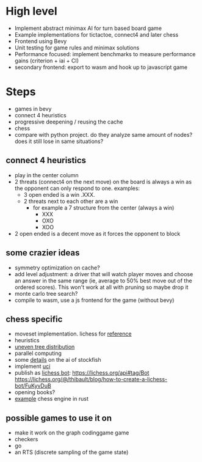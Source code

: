 # High level
- Implement abstract minimax AI for turn based board game
- Example implementations for tictactoe, connect4 and later chess
- Frontend using Bevy
- Unit testing for game rules and minimax solutions
- Performance focused: implement benchmarks to measure performance gains (criterion + iai + CI)
- secondary frontend: export to wasm and hook up to javascript game

# Steps
- games in bevy
- connect 4 heuristics
- progressive deepening / reusing the cache 
- chess
- compare with python project. do they analyze same amount of nodes? does it still lose in same situations?

## connect 4 heuristics
- play in the center column
- 2 threats (connect4 on the next move) on the board is always a win as the opponent can only respond to one. examples:
  - 3 open ended is a win .XXX.
  - 2 threats next to each other are a win
    - for example a 7 structure from the center (always a win)
      - XXX
      - OXO
      - XOO
- 2 open ended is a decent move as it forces the opponent to block

## some crazier ideas
- symmetry optimization on cache?
- add level adjustment: a driver that will watch player moves and choose an answer in the same range (ie, average to 50% best move out of the ordered scores). This won't work at all with pruning so maybe drop it
- monte carlo tree search?
- compile to wasm, use a js frontend for the game (without bevy)

## chess specific
- moveset implementation. lichess for [reference](https://github.com/lichess-org/scalachess/blob/master/src/main/scala/Actor.scala)
- heuristics
- [uneven tree distribution](https://youtu.be/STjW3eH0Cik?t=2644)
- parallel computing
- some [details](https://github.com/official-stockfish/Stockfish#a-note-on-classical-evaluation-versus-nnue-evaluation) on the ai of stockfish
- implement [uci](https://en.wikipedia.org/wiki/Universal_Chess_Interface)
- publish as [lichess bot](https://lichess.org/player/bots): https://lichess.org/api#tag/Bot  https://lichess.org/@/thibault/blog/how-to-create-a-lichess-bot/FuKyvDuB
- opening books?
- [example](https://github.com/adam-mcdaniel/chess-engine/blob/main/src/lib.rs) chess engine in rust

## possible games to use it on
- make it work on the graph codinggame game
- checkers
- go
- an RTS (discrete sampling of the game state)